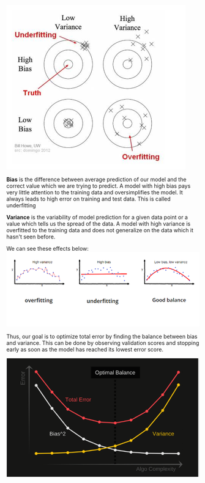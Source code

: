 

![](../Attachments/Pasted%20image%2020220831232410.png)

**Bias** is the difference between average prediction of our model and the correct value which we are trying to predict. A model with high bias pays very little attention to the training data and oversimplifies the model. It always leads to high error on training and test data. This is called underfitting

**Variance** is the variability of model prediction for a given data point or a value which tells us the spread of the data. A model with high variance is overfitted to the training data and does not generalize on the data which it hasn't seen before.

We can see these effects below:
![](../Attachments/Pasted%20image%2020220831232611.png)

Thus, our goal is to optimize total error by finding the balance between bias and variance. This can be done by observing validation scores and stopping early as soon as the model has reached its lowest error score.

![](../Attachments/Pasted%20image%2020220831232738.png)